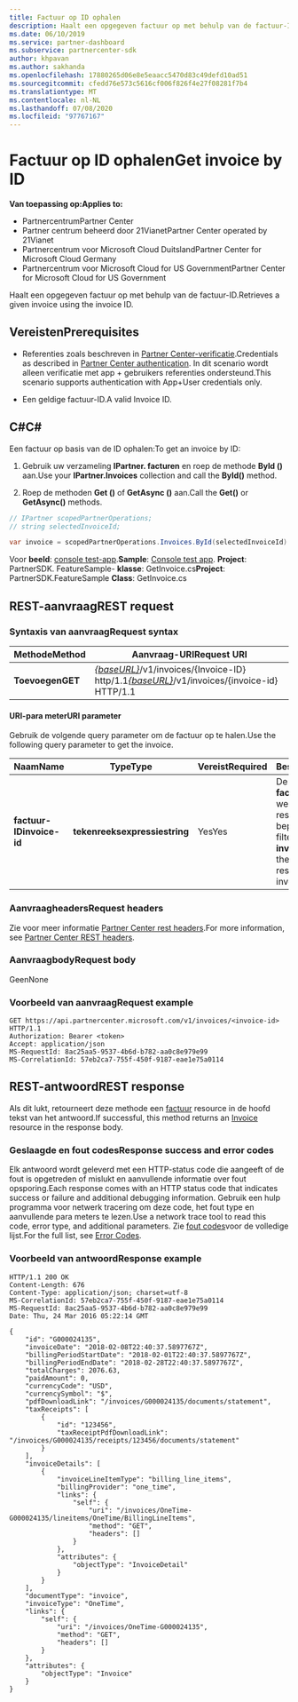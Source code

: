 ```yaml
---
title: Factuur op ID ophalen
description: Haalt een opgegeven factuur op met behulp van de factuur-ID.
ms.date: 06/10/2019
ms.service: partner-dashboard
ms.subservice: partnercenter-sdk
author: khpavan
ms.author: sakhanda
ms.openlocfilehash: 17880265d06e8e5eaacc5470d83c49defd10ad51
ms.sourcegitcommit: cfedd76e573c5616cf006f826f4e27f08281f7b4
ms.translationtype: MT
ms.contentlocale: nl-NL
ms.lasthandoff: 07/08/2020
ms.locfileid: "97767167"
---
```

# <a name="get-invoice-by-id"></a><span data-ttu-id="408fd-103">Factuur op ID ophalen</span><span class="sxs-lookup"><span data-stu-id="408fd-103">Get invoice by ID</span></span>

<span data-ttu-id="408fd-104">**Van toepassing op:**</span><span class="sxs-lookup"><span data-stu-id="408fd-104">**Applies to:**</span></span>

- <span data-ttu-id="408fd-105">Partnercentrum</span><span class="sxs-lookup"><span data-stu-id="408fd-105">Partner Center</span></span>
- <span data-ttu-id="408fd-106">Partner centrum beheerd door 21Vianet</span><span class="sxs-lookup"><span data-stu-id="408fd-106">Partner Center operated by 21Vianet</span></span>
- <span data-ttu-id="408fd-107">Partnercentrum voor Microsoft Cloud Duitsland</span><span class="sxs-lookup"><span data-stu-id="408fd-107">Partner Center for Microsoft Cloud Germany</span></span>
- <span data-ttu-id="408fd-108">Partnercentrum voor Microsoft Cloud for US Government</span><span class="sxs-lookup"><span data-stu-id="408fd-108">Partner Center for Microsoft Cloud for US Government</span></span>

<span data-ttu-id="408fd-109">Haalt een opgegeven factuur op met behulp van de factuur-ID.</span><span class="sxs-lookup"><span data-stu-id="408fd-109">Retrieves a given invoice using the invoice ID.</span></span>

## <a name="prerequisites"></a><span data-ttu-id="408fd-110">Vereisten</span><span class="sxs-lookup"><span data-stu-id="408fd-110">Prerequisites</span></span>

- <span data-ttu-id="408fd-111">Referenties zoals beschreven in [Partner Center-verificatie](partner-center-authentication.md).</span><span class="sxs-lookup"><span data-stu-id="408fd-111">Credentials as described in [Partner Center authentication](partner-center-authentication.md).</span></span> <span data-ttu-id="408fd-112">In dit scenario wordt alleen verificatie met app + gebruikers referenties ondersteund.</span><span class="sxs-lookup"><span data-stu-id="408fd-112">This scenario supports authentication with App+User credentials only.</span></span>

- <span data-ttu-id="408fd-113">Een geldige factuur-ID.</span><span class="sxs-lookup"><span data-stu-id="408fd-113">A valid Invoice ID.</span></span>

## <a name="c"></a><span data-ttu-id="408fd-114">C\#</span><span class="sxs-lookup"><span data-stu-id="408fd-114">C\#</span></span>

<span data-ttu-id="408fd-115">Een factuur op basis van de ID ophalen:</span><span class="sxs-lookup"><span data-stu-id="408fd-115">To get an invoice by ID:</span></span>

1. <span data-ttu-id="408fd-116">Gebruik uw verzameling **IPartner. facturen** en roep de methode **ById ()** aan.</span><span class="sxs-lookup"><span data-stu-id="408fd-116">Use your **IPartner.Invoices** collection and call the **ById()** method.</span></span>

2. <span data-ttu-id="408fd-117">Roep de methoden **Get ()** of **GetAsync ()** aan.</span><span class="sxs-lookup"><span data-stu-id="408fd-117">Call the **Get()** or **GetAsync()** methods.</span></span>

``` csharp
// IPartner scopedPartnerOperations;
// string selectedInvoiceId;

var invoice = scopedPartnerOperations.Invoices.ById(selectedInvoiceId).Get();
```

<span data-ttu-id="408fd-118">Voor **beeld**: [console test-app](console-test-app.md).</span><span class="sxs-lookup"><span data-stu-id="408fd-118">**Sample**: [Console test app](console-test-app.md).</span></span> <span data-ttu-id="408fd-119">**Project**: PartnerSDK. FeatureSample- **klasse**: GetInvoice.cs</span><span class="sxs-lookup"><span data-stu-id="408fd-119">**Project**: PartnerSDK.FeatureSample **Class**: GetInvoice.cs</span></span>

## <a name="rest-request"></a><span data-ttu-id="408fd-120">REST-aanvraag</span><span class="sxs-lookup"><span data-stu-id="408fd-120">REST request</span></span>

### <a name="request-syntax"></a><span data-ttu-id="408fd-121">Syntaxis van aanvraag</span><span class="sxs-lookup"><span data-stu-id="408fd-121">Request syntax</span></span>

| <span data-ttu-id="408fd-122">Methode</span><span class="sxs-lookup"><span data-stu-id="408fd-122">Method</span></span>  | <span data-ttu-id="408fd-123">Aanvraag-URI</span><span class="sxs-lookup"><span data-stu-id="408fd-123">Request URI</span></span>                                                                   |
|---------|-------------------------------------------------------------------------------|
| <span data-ttu-id="408fd-124">**Toevoegen**</span><span class="sxs-lookup"><span data-stu-id="408fd-124">**GET**</span></span> | <span data-ttu-id="408fd-125">[*{baseURL}*](partner-center-rest-urls.md)/v1/invoices/{Invoice-ID} http/1.1</span><span class="sxs-lookup"><span data-stu-id="408fd-125">[*{baseURL}*](partner-center-rest-urls.md)/v1/invoices/{invoice-id} HTTP/1.1</span></span> |

#### <a name="uri-parameter"></a><span data-ttu-id="408fd-126">URI-para meter</span><span class="sxs-lookup"><span data-stu-id="408fd-126">URI parameter</span></span>

<span data-ttu-id="408fd-127">Gebruik de volgende query parameter om de factuur op te halen.</span><span class="sxs-lookup"><span data-stu-id="408fd-127">Use the following query parameter to get the invoice.</span></span>

| <span data-ttu-id="408fd-128">Naam</span><span class="sxs-lookup"><span data-stu-id="408fd-128">Name</span></span>           | <span data-ttu-id="408fd-129">Type</span><span class="sxs-lookup"><span data-stu-id="408fd-129">Type</span></span>       | <span data-ttu-id="408fd-130">Vereist</span><span class="sxs-lookup"><span data-stu-id="408fd-130">Required</span></span> | <span data-ttu-id="408fd-131">Beschrijving</span><span class="sxs-lookup"><span data-stu-id="408fd-131">Description</span></span>                                                                                        |
|----------------|------------|----------|----------------------------------------------------------------------------------------------------|
| <span data-ttu-id="408fd-132">**factuur-ID**</span><span class="sxs-lookup"><span data-stu-id="408fd-132">**invoice-id**</span></span> | <span data-ttu-id="408fd-133">**tekenreeksexpressie**</span><span class="sxs-lookup"><span data-stu-id="408fd-133">**string**</span></span> | <span data-ttu-id="408fd-134">Yes</span><span class="sxs-lookup"><span data-stu-id="408fd-134">Yes</span></span>      | <span data-ttu-id="408fd-135">De waarde is een **factuur-ID** waarmee de wederverkoper de resultaten voor een bepaalde factuur kan filteren.</span><span class="sxs-lookup"><span data-stu-id="408fd-135">The value is an **invoice-id** that allows the reseller to filter the results for a given invoice.</span></span> |

### <a name="request-headers"></a><span data-ttu-id="408fd-136">Aanvraagheaders</span><span class="sxs-lookup"><span data-stu-id="408fd-136">Request headers</span></span>

<span data-ttu-id="408fd-137">Zie voor meer informatie [Partner Center rest headers](headers.md).</span><span class="sxs-lookup"><span data-stu-id="408fd-137">For more information, see [Partner Center REST headers](headers.md).</span></span>

### <a name="request-body"></a><span data-ttu-id="408fd-138">Aanvraagbody</span><span class="sxs-lookup"><span data-stu-id="408fd-138">Request body</span></span>

<span data-ttu-id="408fd-139">Geen</span><span class="sxs-lookup"><span data-stu-id="408fd-139">None</span></span>

### <a name="request-example"></a><span data-ttu-id="408fd-140">Voorbeeld van aanvraag</span><span class="sxs-lookup"><span data-stu-id="408fd-140">Request example</span></span>

```http
GET https://api.partnercenter.microsoft.com/v1/invoices/<invoice-id> HTTP/1.1
Authorization: Bearer <token>
Accept: application/json
MS-RequestId: 8ac25aa5-9537-4b6d-b782-aa0c8e979e99
MS-CorrelationId: 57eb2ca7-755f-450f-9187-eae1e75a0114
```

## <a name="rest-response"></a><span data-ttu-id="408fd-141">REST-antwoord</span><span class="sxs-lookup"><span data-stu-id="408fd-141">REST response</span></span>

<span data-ttu-id="408fd-142">Als dit lukt, retourneert deze methode een [factuur](invoice-resources.md#invoice) resource in de hoofd tekst van het antwoord.</span><span class="sxs-lookup"><span data-stu-id="408fd-142">If successful, this method returns an [Invoice](invoice-resources.md#invoice) resource in the response body.</span></span>

### <a name="response-success-and-error-codes"></a><span data-ttu-id="408fd-143">Geslaagde en fout codes</span><span class="sxs-lookup"><span data-stu-id="408fd-143">Response success and error codes</span></span>

<span data-ttu-id="408fd-144">Elk antwoord wordt geleverd met een HTTP-status code die aangeeft of de fout is opgetreden of mislukt en aanvullende informatie over fout opsporing.</span><span class="sxs-lookup"><span data-stu-id="408fd-144">Each response comes with an HTTP status code that indicates success or failure and additional debugging information.</span></span> <span data-ttu-id="408fd-145">Gebruik een hulp programma voor netwerk tracering om deze code, het fout type en aanvullende para meters te lezen.</span><span class="sxs-lookup"><span data-stu-id="408fd-145">Use a network trace tool to read this code, error type, and additional parameters.</span></span> <span data-ttu-id="408fd-146">Zie [fout codes](error-codes.md)voor de volledige lijst.</span><span class="sxs-lookup"><span data-stu-id="408fd-146">For the full list, see [Error Codes](error-codes.md).</span></span>

### <a name="response-example"></a><span data-ttu-id="408fd-147">Voorbeeld van antwoord</span><span class="sxs-lookup"><span data-stu-id="408fd-147">Response example</span></span>

```http
HTTP/1.1 200 OK
Content-Length: 676
Content-Type: application/json; charset=utf-8
MS-CorrelationId: 57eb2ca7-755f-450f-9187-eae1e75a0114
MS-RequestId: 8ac25aa5-9537-4b6d-b782-aa0c8e979e99
Date: Thu, 24 Mar 2016 05:22:14 GMT

{
    "id": "G000024135",
    "invoiceDate": "2018-02-08T22:40:37.5897767Z",
    "billingPeriodStartDate": "2018-02-01T22:40:37.5897767Z",
    "billingPeriodEndDate": "2018-02-28T22:40:37.5897767Z",
    "totalCharges": 2076.63,
    "paidAmount": 0,
    "currencyCode": "USD",
    "currencySymbol": "$",
    "pdfDownloadLink": "/invoices/G000024135/documents/statement",
    "taxReceipts": [
        {
            "id": "123456",
            "taxReceiptPdfDownloadLink": "/invoices/G000024135/receipts/123456/documents/statement"
        }
    ],
    "invoiceDetails": [
        {
            "invoiceLineItemType": "billing_line_items",
            "billingProvider": "one_time",
            "links": {
                "self": {
                    "uri": "/invoices/OneTime-G000024135/lineitems/OneTime/BillingLineItems",
                    "method": "GET",
                    "headers": []
                }
            },
            "attributes": {
                "objectType": "InvoiceDetail"
            }
        }
    ],
    "documentType": "invoice",
    "invoiceType": "OneTime",
    "links": {
        "self": {
            "uri": "/invoices/OneTime-G000024135",
            "method": "GET",
            "headers": []
        }
    },
    "attributes": {
        "objectType": "Invoice"
    }
}
```
